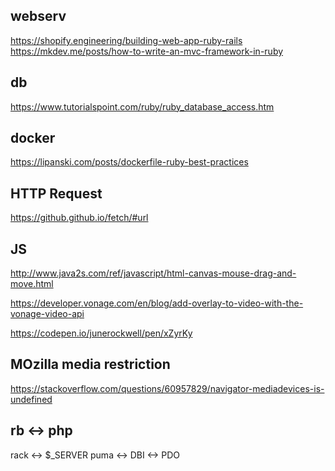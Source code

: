 
## webserv
https://shopify.engineering/building-web-app-ruby-rails
https://mkdev.me/posts/how-to-write-an-mvc-framework-in-ruby

## db
https://www.tutorialspoint.com/ruby/ruby_database_access.htm

## docker
https://lipanski.com/posts/dockerfile-ruby-best-practices

## HTTP Request
https://github.github.io/fetch/#url

## JS
http://www.java2s.com/ref/javascript/html-canvas-mouse-drag-and-move.html

https://developer.vonage.com/en/blog/add-overlay-to-video-with-the-vonage-video-api

https://codepen.io/junerockwell/pen/xZyrKy

## MOzilla media restriction 
https://stackoverflow.com/questions/60957829/navigator-mediadevices-is-undefined


## rb <-> php
rack <-> $_SERVER
puma <->
DBI <-> PDO
